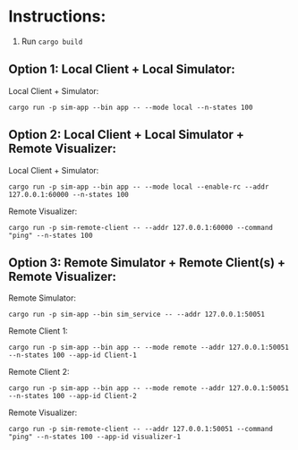 # Instructions:

1. Run `cargo build`

## Option 1: Local Client + Local Simulator:

Local Client + Simulator: 

`cargo run -p sim-app --bin app -- --mode local --n-states 100`

## Option 2: Local Client + Local Simulator + Remote Visualizer:

Local Client + Simulator: 

`cargo run -p sim-app --bin app -- --mode local --enable-rc --addr 127.0.0.1:60000 --n-states 100`

Remote Visualizer:

`cargo run -p sim-remote-client -- --addr 127.0.0.1:60000 --command "ping" --n-states 100`

## Option 3: Remote Simulator + Remote Client(s) + Remote Visualizer:

Remote Simulator:

`cargo run -p sim-app --bin sim_service -- --addr 127.0.0.1:50051`

Remote Client 1:

`cargo run -p sim-app --bin app -- --mode remote --addr 127.0.0.1:50051 --n-states 100 --app-id Client-1`

Remote Client 2:

`cargo run -p sim-app --bin app -- --mode remote --addr 127.0.0.1:50051 --n-states 100 --app-id Client-2`

Remote Visualizer:

`cargo run -p sim-remote-client -- --addr 127.0.0.1:50051 --command "ping" --n-states 100 --app-id visualizer-1`
